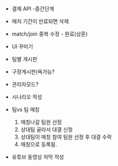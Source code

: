 * 결제 API -중간단계

* 매치 기간이 만료되면 삭제

* match/join 중복 수정 - 완료(상훈)

* UI 꾸미기

* 팀별 게시판

* 구장게시판(욕가능?

* 관리자모드?

* 시나리오 작성

* 팀vs 팀 매칭
  1. 매칭나갈 팀원 선정 
  2. 상대팀 골라서 대결 신청
  3. 상대팀이 매칭 참여 팀원 선정 후 대결 수락
  4. 매칭으로 등록됨.
  
* 유튜브 동영상 자막 작성
